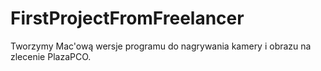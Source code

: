 # FirstProjectFromFreelancer

Tworzymy Mac'ową wersje programu do nagrywania kamery i obrazu na zlecenie PlazaPCO.
